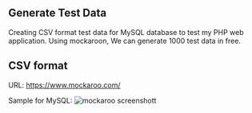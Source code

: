## Generate Test Data
Creating CSV format test data for MySQL database to test my PHP web application. Using mockaroon, We can generate 1000 test data in free.

## CSV format
URL: https://www.mockaroo.com/

Sample for MySQL: 
![mockaroo screenshott](http://hirokoymj.com/images/mockaroo_test-data-generation_CSV.png)
